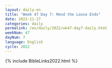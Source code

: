 ```yaml
---
layout: daily-en
title: "Week 47 Day 7: Mend the Loose Ends"
date: 2022-11-27
categories: daily
permalink: /en/daily/2022/wk47-day7-daily.html
weekNum: 47
dayNum: 7
language: English
cycle: 2022
---
```

{% include BibleLinks2022.html %} 

